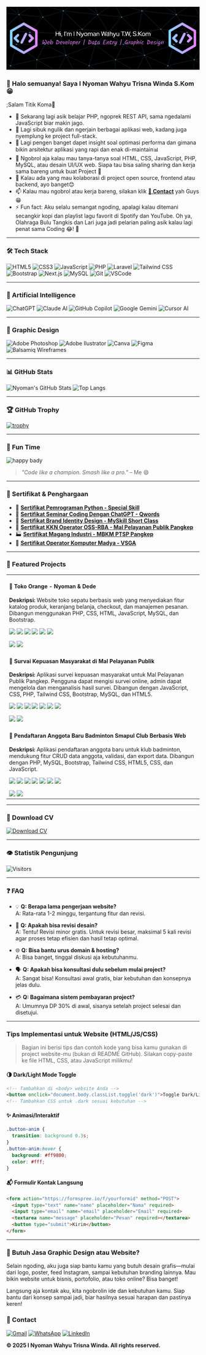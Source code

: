 <!-- Background Benner -->

![InyomanWahyu](img/github-Benner.png)

### 👋 Halo semuanya! Saya I Nyoman Wahyu Trisna Winda S.Kom 😁

;Salam Titik Koma🙌

- 🌱 Sekarang lagi asik belajar PHP, ngoprek REST API, sama ngedalami JavaScript biar makin jago.
- 🔭 Lagi sibuk ngulik dan ngerjain berbagai aplikasi web, kadang juga nyemplung ke project full-stack.
- 🤔 Lagi pengen banget dapet insight soal optimasi performa dan gimana bikin arsitektur aplikasi yang rapi dan enak di-maintain📊
- 💬 Ngobrol aja kalau mau tanya-tanya soal HTML, CSS, JavaScript, PHP, MySQL, atau desain UI/UX web. Siapa tau bisa saling sharing dan kerja sama bareng untuk buat Project 🙏
- 👯 Kalau ada yang mau kolaborasi di project open source, frontend atau backend, ayo banget😊
- 📫 Kalau mau ngobrol atau kerja bareng, silakan klik **[📱 Contact](#contact)** yah Guys 😁
- ⚡ Fun fact: Aku selalu semangat ngoding, apalagi kalau ditemani secangkir kopi dan playlist lagu favorit di Spotify dan YouTube. Oh ya, Olahraga Bulu Tangkis dan Lari juga jadi pelarian paling asik kalau lagi penat sama Coding 😂! 🏸

---

### 🛠️ Tech Stack

<!-- [![My Skills](https://skillicons.dev/icons?i=html,css,js,php,laravel,mysql,nodejs,nextjs,tailwind,react,vscode,openai&perline=6)](https://skillicons.dev) -->

![HTML5](https://img.shields.io/badge/HTML5-e34c26?style=for-the-badge&logo=html5&logoColor=white)
![CSS3](https://img.shields.io/badge/CSS3-1572B6?style=for-the-badge&logo=css3&logoColor=white)
![JavaScript](https://img.shields.io/badge/JavaScript-F7DF1E?style=for-the-badge&logo=javascript&logoColor=black)
![PHP](https://img.shields.io/badge/PHP-777BB4?style=for-the-badge&logo=php&logoColor=white)
![Laravel](https://img.shields.io/badge/Laravel-FF2D20?style=for-the-badge&logo=laravel&logoColor=white)
![Tailwind CSS](https://img.shields.io/badge/Tailwind_CSS-38B2AC?style=for-the-badge&logo=tailwind-css&logoColor=white)
![Bootstrap](https://img.shields.io/badge/Bootstrap-563D7C?style=for-the-badge&logo=bootstrap&logoColor=white)
![Next.js](https://img.shields.io/badge/next%20js-000000?style=for-the-badge&logo=nextdotjs&logoColor=white)
![MySQL](https://img.shields.io/badge/MySQL-00758F?style=for-the-badge&logo=mysql&logoColor=white)
![Git](https://img.shields.io/badge/Git-F05032?style=for-the-badge&logo=git&logoColor=white)
![VSCode](https://img.shields.io/badge/VS_Code-007ACC?style=for-the-badge&logo=visual-studio-code&logoColor=white)


---

### 🤖 Artificial Intelligence

![ChatGPT](https://img.shields.io/badge/ChatGPT-74aa9c?style=for-the-badge&logo=openai&logoColor=white)
![Claude AI](https://img.shields.io/badge/Claude_AI-000000?style=for-the-badge&logo=anthropic&logoColor=white)
![GitHub Copilot](https://img.shields.io/badge/GitHub_Copilot-000000?style=for-the-badge&logo=githubcopilot&logoColor=white)
![Google Gemini](https://img.shields.io/badge/Google_Gemini-8E75B2?style=for-the-badge&logo=googlegemini&logoColor=white)
![Cursor AI](https://img.shields.io/badge/Cursor_AI-343541?style=for-the-badge&logo=vscodium&logoColor=white)


---

### 🌠 Graphic Design

![Adobe Photoshop](https://img.shields.io/badge/Adobe%20Photoshop-31A8FF?style=for-the-badge&logo=Adobe%20Photoshop&logoColor=black)
![Adobe Ilustrator](https://img.shields.io/badge/Adobe%20Illustrator-FF9A00?style=for-the-badge&logo=adobe%20illustrator&logoColor=white)
![Canva](https://img.shields.io/badge/Canva-%2300C4CC.svg?&style=for-the-badge&logo=Canva&logoColor=white)
![Figma](https://img.shields.io/badge/Figma-F24E1E?style=for-the-badge&logo=figma&logoColor=white)
![Balsamiq Wireframes](https://img.shields.io/badge/Balsamiq%20Wireframes-FF4C2B?style=for-the-badge&logo=balsamiq&logoColor=white)


---

### 📊 GitHub Stats

![Nyoman's GitHub Stats](https://github-readme-stats.vercel.app/api?username=NyomanWahyu01&show_icons=true&theme=radical)
![Top Langs](https://github-readme-stats.vercel.app/api/top-langs/?username=NyomanWahyu01&layout=compact&theme=radical)

---

### 🏆 GitHub Trophy

[![trophy](https://github-profile-trophy.vercel.app/?username=NyomanWahyu01&theme=radical&margin-w=10&margin-h=15)](https://github.com/ryo-ma/github-profile-trophy)

---

### 🎉 Fun Time

![happy bady](https://media1.giphy.com/media/v1.Y2lkPTc5MGI3NjExZWU0aXh6NXMxOHlybmF5YnZ4dG41aDY3ZjBpazhqazB1OWR5aDYwMyZlcD12MV9pbnRlcm5hbF9naWZfYnlfaWQmY3Q9Zw/TJssvTF16urPfizSVy/giphy.gif)

> _"Code like a champion. Smash like a pro."_ – Me 😄

---

### 🏅 Sertifikat & Penghargaan

- 🐍 [**Sertifikat Pemrograman Python - Special Skill**](https://drive.google.com/file/d/15JUzAltgReKbkBj3z64BIffQWWOxgdyz/view?usp=sharing)
- 🤖 [**Sertifikat Seminar Coding Dengan ChatGPT - Qwords**](https://drive.google.com/file/d/1iovaa-oRwMReVXAa_B-32kH7VQMmZcSi/view?usp=sharing)
- 🚀 [**Sertifikat Brand Identity Design - MySkill Short Class**](https://drive.google.com/file/d/18akCujATqU-LsqgWph5kZi3KwvgC7lrG/view?usp=sharing)
- 🏢 [**Sertifikat KKN Operator OSS-RBA - Mal Pelayanan Publik Pangkep**](https://drive.google.com/file/d/1owl-cxYGbX6rcWhHfJCmIJFJaxWiz0Ra/view?usp=sharing)
- 🏭 [**Sertifikat Magang Industri - MBKM PTSP Pangkep**](https://drive.google.com/file/d/1restqDeQb5V4mZS-Svc-xxSSUAqajZGb/view?usp=sharing)
- 🏅 [**Sertifikat Operator Komputer Madya - VSGA**](https://drive.google.com/file/d/1jbZSGg4zBg2iKOthR71rGHJ06m0vUIzI/view?usp=sharing)


---

### 🚀 Featured Projects

<table>
  <tr>
    <td>
      <h4>🛒 Toko Orange - Nyoman & Dede</h4>
      <p><strong>Deskripsi:</strong> Website toko sepatu berbasis web yang menyediakan fitur katalog produk, keranjang belanja, checkout, dan manajemen pesanan. Dibangun menggunakan PHP, CSS, HTML, JavaScript, MySQL, dan Bootstrap.</p>
      <p>
        <img src="https://img.shields.io/badge/PHP-777BB4?style=flat&logo=php&logoColor=white" />
        <img src="https://img.shields.io/badge/CSS-1572B6?style=flat&logo=css3&logoColor=white" />
        <img src="https://img.shields.io/badge/HTML5-E34F26?style=flat&logo=html5&logoColor=white" />
        <img src="https://img.shields.io/badge/JavaScript-F7DF1E?style=flat&logo=javascript&logoColor=black" />
        <img src="https://img.shields.io/badge/MySQL-00758F?style=flat&logo=mysql&logoColor=white" />
        <img src="https://img.shields.io/badge/Bootstrap-563D7C?style=flat&logo=bootstrap&logoColor=white" />
      </p>
      <a href="https://namadomain.com/tokoorange-demo" target="_blank"><img src="https://img.shields.io/badge/Lihat%20Demo-FF9800?style=for-the-badge&logo=googlechrome&logoColor=white"/></a>
      <a href="https://github.com/NyomanWahyu01/Online-Shop" target="_blank"><img src="https://img.shields.io/badge/Repository-181717?style=for-the-badge&logo=github&logoColor=white"/></a>
    </td>
  </tr>
  <tr>
    <td>
      <h4>📝 Survai Kepuasan Masyarakat di Mal Pelayanan Publik</h4>
      <p><strong>Deskripsi:</strong> Aplikasi survei kepuasan masyarakat untuk Mal Pelayanan Publik Pangkep. Pengguna dapat mengisi survei online, admin dapat mengelola dan menganalisis hasil survei. Dibangun dengan JavaScript, CSS, PHP, Tailwind CSS, Bootstrap, MySQL, dan HTML5.</p>
      <p>
        <img src="https://img.shields.io/badge/JavaScript-F7DF1E?style=flat&logo=javascript&logoColor=black" />
        <img src="https://img.shields.io/badge/CSS-1572B6?style=flat&logo=css3&logoColor=white" />
        <img src="https://img.shields.io/badge/PHP-777BB4?style=flat&logo=php&logoColor=white" />
        <img src="https://img.shields.io/badge/Tailwind_CSS-38B2AC?style=flat&logo=tailwind-css&logoColor=white" />
        <img src="https://img.shields.io/badge/Bootstrap-563D7C?style=flat&logo=bootstrap&logoColor=white" />
        <img src="https://img.shields.io/badge/MySQL-00758F?style=flat&logo=mysql&logoColor=white" />
        <img src="https://img.shields.io/badge/HTML5-E34F26?style=flat&logo=html5&logoColor=white" />
      </p>
      <a href="https://namadomain.com/survai-mpp-demo" target="_blank"><img src="https://img.shields.io/badge/Lihat%20Demo-FF9800?style=for-the-badge&logo=googlechrome&logoColor=white"/></a>
      <a href="https://github.com/NyomanWahyu01/Survai-MPP" target="_blank"><img src="https://img.shields.io/badge/Repository-181717?style=for-the-badge&logo=github&logoColor=white"/></a>
    </td>
  </tr>
  <tr>
    <td>
      <h4>🏸 Pendaftaran Anggota Baru Badminton Smapul Club Berbasis Web</h4>
      <p><strong>Deskripsi:</strong> Aplikasi pendaftaran anggota baru untuk klub badminton, mendukung fitur CRUD data anggota, validasi, dan export data. Dibangun dengan PHP, MySQL, Bootstrap, Tailwind CSS, HTML5, CSS, dan JavaScript.</p>
      <p>
        <img src="https://img.shields.io/badge/PHP-777BB4?style=flat&logo=php&logoColor=white" />
        <img src="https://img.shields.io/badge/MySQL-00758F?style=flat&logo=mysql&logoColor=white" />
        <img src="https://img.shields.io/badge/Bootstrap-563D7C?style=flat&logo=bootstrap&logoColor=white" />
        <img src="https://img.shields.io/badge/Tailwind_CSS-38B2AC?style=flat&logo=tailwind-css&logoColor=white" />
        <img src="https://img.shields.io/badge/HTML5-E34F26?style=flat&logo=html5&logoColor=white" />
        <img src="https://img.shields.io/badge/CSS-1572B6?style=flat&logo=css3&logoColor=white" />
        <img src="https://img.shields.io/badge/JavaScript-F7DF1E?style=flat&logo=javascript&logoColor=black" />
      </p>
      <a href="https://namadomain.com/project-bsc-demo" target="_blank"><img src="https://img.shields.io/badge/Lihat%20Demo-FF9800?style=for-the-badge&logo=googlechrome&logoColor=white"/></a>
      <a href="https://github.com/NyomanWahyu01/Project-Bsc" target="_blank"><img src="https://img.shields.io/badge/Repository-181717?style=for-the-badge&logo=github&logoColor=white"/></a>
    </td>
  </tr>
</table>

---

### 📄 Download CV

[![Download CV](https://img.shields.io/badge/Download%20CV-PDF-red?style=for-the-badge&logo=adobeacrobatreader)](https://drive.google.com/file/d/1dtsnEkmGVh8uDE_XmcCOMxtkBqEiT_t4/view?usp=sharing)

---

### 👁️ Statistik Pengunjung

![Visitors](https://komarev.com/ghpvc/?username=NyomanWahyu01&style=for-the-badge)

---

### ❓ FAQ

- 💡 **Q: Berapa lama pengerjaan website?**  
  A: Rata-rata 1-2 minggu, tergantung fitur dan revisi.

- 🔄 **Q: Apakah bisa revisi desain?**  
  A: Tentu! Revisi minor gratis. Untuk revisi besar, maksimal 5 kali revisi agar proses tetap efisien dan hasil tetap optimal.

- 🌐 **Q: Bisa bantu urus domain & hosting?**  
  A: Bisa banget, tinggal diskusi aja kebutuhanmu.

- 🗣️ **Q: Apakah bisa konsultasi dulu sebelum mulai project?**  
  A: Sangat bisa! Konsultasi awal gratis, biar kebutuhan dan konsepnya jelas dulu.

- 💳 **Q: Bagaimana sistem pembayaran project?**  
  A: Umumnya DP 30% di awal, sisanya setelah project selesai dan disetujui.

---

### Tips Implementasi untuk Website (HTML/JS/CSS)

> Bagian ini berisi tips dan contoh kode yang bisa kamu gunakan di project website-mu (bukan di README GitHub). Silakan copy-paste ke file HTML, CSS, atau JavaScript milikmu!

#### 🌗 Dark/Light Mode Toggle

```html
<!-- Tambahkan di <body> website Anda -->
<button onclick="document.body.classList.toggle('dark')">Toggle Dark/Light</button>
<!-- Tambahkan CSS untuk .dark sesuai kebutuhan -->
```

#### ✨ Animasi/Interaktif

```css
.button-anim {
  transition: background 0.3s;
}
.button-anim:hover {
  background: #ff9800;
  color: #fff;
}
```

#### 📬 Formulir Kontak Langsung

```html
<form action="https://formspree.io/f/yourformid" method="POST">
  <input type="text" name="name" placeholder="Nama" required>
  <input type="email" name="email" placeholder="Email" required>
  <textarea name="message" placeholder="Pesan" required></textarea>
  <button type="submit">Kirim</button>
</form>
```

---

### 🚀 Butuh Jasa Graphic Design atau Website?

Selain ngoding, aku juga siap bantu kamu yang butuh desain grafis—mulai dari logo, poster, feed Instagram, sampai kebutuhan branding lainnya. Mau bikin website untuk bisnis, portofolio, atau toko online? Bisa banget!

Langsung aja kontak aku, kita ngobrolin ide dan kebutuhan kamu. Siap bantu dari konsep sampai jadi, biar hasilnya sesuai harapan dan pastinya keren!

<a id="contact"></a>
### 📱 Contact

[![Gmail](https://img.shields.io/badge/Gmail-D14836?style=for-the-badge&logo=gmail&logoColor=white)](mailto:inyomanwahyu123@gmail.com)
[![WhatsApp](https://img.shields.io/badge/WhatsApp-25D366?style=for-the-badge&logo=whatsapp&logoColor=white)](https://wa.me/6281234567890)
[![LinkedIn](https://img.shields.io/badge/LinkedIn-0A66C2?style=for-the-badge&logo=linkedin&logoColor=white)](https://www.linkedin.com/in/i-nyoman-wahyu)

**© 2025 I Nyoman Wahyu Trisna Winda. All rights reserved.**

